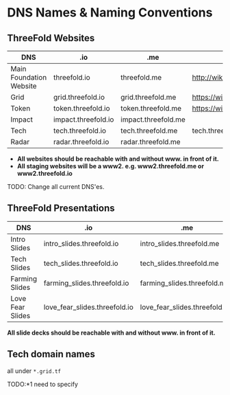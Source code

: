 # DNS Names & Naming Conventions

## ThreeFold Websites

| DNS                     | .io                 | .me                 |.wiki              |   
|-------------------------|---------------------|---------------------|-------------------|
| Main Foundation Website | threefold.io        | threefold.me        |http://wiki.threefold.io/ |
| Grid                    | grid.threefold.io   | grid.threefold.me   | https://wiki.grid.tf/wiki/grid#/ |  
| Token                   | token.threefold.io  | token.threefold.me  |https://wiki.grid.tf/wiki/tokens#/ | 
| Impact                  | impact.threefold.io | impact.threefold.me |                   |   
| Tech                    | tech.threefold.io   | tech.threefold.me   | tech.threefold.wiki |   
| Radar                   | radar.threefold.io  | radar.threefold.me  |                   |   

- **All websites should be reachable with and without www. in front of it.**
- **All staging websites will be a www2. e.g. www2.threefold.me or www2.threefold.io**


TODO: Change all current DNS'es.

## ThreeFold Presentations

| DNS              | .io                           | .me                           |     
|------------------|-------------------------------|-------------------------------|
| Intro Slides     | intro_slides.threefold.io     | intro_slides.threefold.me     |
| Tech Slides      | tech_slides.threefold.io      | tech_slides.threefold.me      |
| Farming Slides   | farming_slides.threefold.io   | farming_slides.threefold.me   |
| Love Fear Slides | love_fear_slides.threefold.io | love_fear_slides.threefold.me |

**All slide decks should be reachable with and without www. in front of it.**


## Tech domain names

all under ```*.grid.tf```

TODO:*1 need to specify


